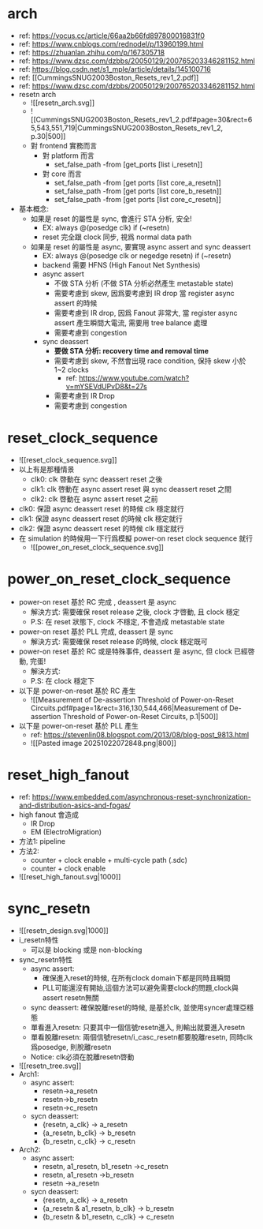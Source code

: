# arch

- ref: https://vocus.cc/article/66aa2b66fd897800016831f0
- ref: https://www.cnblogs.com/rednodel/p/13960199.html
- ref: https://zhuanlan.zhihu.com/p/167305718
- ref: https://www.dzsc.com/dzbbs/20050129/200765203346281152.html
- ref: https://blog.csdn.net/s1_mple/article/details/145100716
- ref: [[CummingsSNUG2003Boston_Resets_rev1_2.pdf]]
- ref: https://www.dzsc.com/dzbbs/20050129/200765203346281152.html
- resetn arch
	- ![[resetn_arch.svg]]
	- ![[CummingsSNUG2003Boston_Resets_rev1_2.pdf#page=30&rect=65,543,551,719|CummingsSNUG2003Boston_Resets_rev1_2, p.30|500]]
	- 對 frontend 實務而言
		- 對 platform 而言
			- set_false_path -from [get_ports [list i_resetn]]
		- 對 core 而言
			- set_false_path -from [get ports [list core_a_resetn]]
			- set_false_path -from [get ports [list core_b_resetn]]
			- set_false_path -from [get ports [list core_c_resetn]]
- 基本概念:
	- 如果是 reset 的屬性是 sync, 會進行 STA 分析, 安全!
		- EX: always @(posedge clk) if (~resetn)
		- reset 完全跟 clock 同步, 視爲 normal data path
	- 如果是 reset 的屬性是 async, 要實現 async assert and sync deassert
		- EX: always @(posedge clk or negedge resetn) if (~resetn)
		- backend 需要 HFNS (High Fanout Net Synthesis)
		- async assert 
			- 不做 STA 分析 (不做 STA 分析必然產生 metastable state)
			- 需要考慮到 skew, 因爲要考慮到 IR drop 當 register async assert 的時候
			- 需要考慮到 IR drop, 因爲 Fanout 非常大, 當 register async assert 產生瞬間大電流, 需要用 tree balance 處理
			- 需要考慮到 congestion
		- sync deassert
			- **要做 STA 分析: recovery time and removal time**
			- 需要考慮到 skew, 不然會出現 race condition, 保持 skew 小於 1~2 clocks
				- ref: https://www.youtube.com/watch?v=mYSEVdUPvD8&t=27s
			- 需要考慮到 IR Drop
			- 需要考慮到 congestion

# reset_clock_sequence

- ![[reset_clock_sequence.svg]]
- 以上有是那種情景
	- clk0: clk 啓動在 sync deassert reset 之後
	- clk1: clk 啓動在 async assert reset 與 sync deassert reset 之間
	- clk2: clk 啓動在 async assert reset 之前
- clk0: 保證 async deassert reset 的時候 clk 穩定就行
- clk1: 保證 async deassert reset 的時候 clk 穩定就行
- clk2: 保證 async deassert reset 的時候 clk 穩定就行
- 在 simulation 的時候用一下行爲模擬 power-on reset clock sequence 就行
	- ![[power_on_reset_clock_sequence.svg]]
# power_on_reset_clock_sequence

- power-on reset 基於 RC 完成 , deassert 是 async
	- 解決方式: 需要確保 reset release 之後, clock 才啓動, 且 clock 穩定
	- P.S: 在 reset 狀態下, clock 不穩定, 不會造成 metastable state
- power-on reset 基於 PLL 完成, deassert 是 sync
	- 解決方式: 需要確保 reset release 的時候, clock 穩定既可
- power-on reset 基於 RC 或是特殊事件, deassert 是 async, 但 clock 已經啓動, 完蛋!
	- 解決方式: 
	- P.S: 在 clock 穩定下
- 以下是 power-on-reset 基於 RC 產生
	- ![[Measurement of De-assertion Threshold of Power-on-Reset Circuits.pdf#page=1&rect=316,130,544,466|Measurement of De-assertion Threshold of Power-on-Reset Circuits, p.1|500]]
- 以下是 power-on-reset 基於 PLL 產生
	- ref: https://stevenlin08.blogspot.com/2013/08/blog-post_9813.html
	- ![[Pasted image 20251022072848.png|800]]

# reset_high_fanout

- ref: https://www.embedded.com/asynchronous-reset-synchronization-and-distribution-asics-and-fpgas/
- high fanout 會造成
	- IR Drop
	- EM (ElectroMigration)
- 方法1: pipeline
- 方法2: 
	- counter + clock enable + multi-cycle path (.sdc)
	- counter + clock enable
- ![[reset_high_fanout.svg|1000]]
# sync_resetn

- ![[resetn_design.svg|1000]]
- i_resetn特性
	- 可以是 blocking 或是 non-blocking
- sync_resetn特性
	- async assert:
		- 確保進入reset的時候, 在所有clock domain下都是同時且瞬間
		- PLL可能還沒有開始,這個方法可以避免需要clock的問題,clock與assert resetn無關
	- sync deassert: 確保脫離reset的時候, 是基於clk, 並使用syncer處理亞穩態
	- 單看進入resetn: 只要其中一個信號resetn進入, 則輸出就要進入resetn
	- 單看脫離resetn: 兩個信號resetn/i_casc_resetn都要脫離resetn, 同時clk爲posedge, 則脫離resetn
	- Notice: clk必須在脫離resetn啓動
- ![[resetn_tree.svg]]
- Arch1:
	- async assert:
		- resetn->a_resetn
		- resetn->b_resetn
		- resetn->c_resetn
	- sycn deassert:
		- {resetn, a_clk} -> a_resetn
		- {a_resetn, b_clk} -> b_resetn
		- {b_resetn, c_clk} -> c_resetn
- Arch2:
	- async assert:
		- resetn, a1_resetn, b1_resetn ->c_resetn
		- resetn, a1_resetn ->b_resetn
		- resetn ->a_resetn
	- sycn deassert:
		- {resetn, a_clk} -> a_resetn
		- {a_resetn & a1_resetn, b_clk} -> b_resetn
		- {b_resetn & b1_resetn, c_clk} -> c_resetn